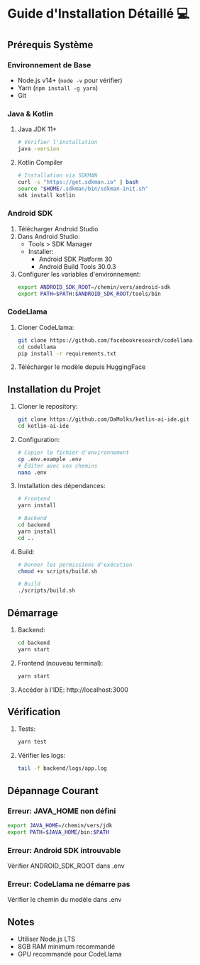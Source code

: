 # Guide d'Installation Détaillé 💻

## Prérequis Système

### Environnement de Base
- Node.js v14+ (`node -v` pour vérifier)
- Yarn (`npm install -g yarn`)
- Git

### Java & Kotlin
1. Java JDK 11+
   ```bash
   # Vérifier l'installation
   java -version
   ```

2. Kotlin Compiler
   ```bash
   # Installation via SDKMAN
   curl -s "https://get.sdkman.io" | bash
   source "$HOME/.sdkman/bin/sdkman-init.sh"
   sdk install kotlin
   ```

### Android SDK
1. Télécharger Android Studio
2. Dans Android Studio:
   - Tools > SDK Manager
   - Installer:
     - Android SDK Platform 30
     - Android Build Tools 30.0.3
3. Configurer les variables d'environnement:
   ```bash
   export ANDROID_SDK_ROOT=/chemin/vers/android-sdk
   export PATH=$PATH:$ANDROID_SDK_ROOT/tools/bin
   ```

### CodeLlama
1. Cloner CodeLlama:
   ```bash
   git clone https://github.com/facebookresearch/codellama
   cd codellama
   pip install -r requirements.txt
   ```
2. Télécharger le modèle depuis HuggingFace

## Installation du Projet

1. Cloner le repository:
   ```bash
   git clone https://github.com/DaMolks/kotlin-ai-ide.git
   cd kotlin-ai-ide
   ```

2. Configuration:
   ```bash
   # Copier le fichier d'environnement
   cp .env.example .env
   # Éditer avec vos chemins
   nano .env
   ```

3. Installation des dépendances:
   ```bash
   # Frontend
   yarn install

   # Backend
   cd backend
   yarn install
   cd ..
   ```

4. Build:
   ```bash
   # Donner les permissions d'exécution
   chmod +x scripts/build.sh
   
   # Build
   ./scripts/build.sh
   ```

## Démarrage

1. Backend:
   ```bash
   cd backend
   yarn start
   ```

2. Frontend (nouveau terminal):
   ```bash
   yarn start
   ```

3. Accéder à l'IDE: http://localhost:3000

## Vérification

1. Tests:
   ```bash
   yarn test
   ```

2. Vérifier les logs:
   ```bash
   tail -f backend/logs/app.log
   ```

## Dépannage Courant

### Erreur: JAVA_HOME non défini
```bash
export JAVA_HOME=/chemin/vers/jdk
export PATH=$JAVA_HOME/bin:$PATH
```

### Erreur: Android SDK introuvable
Vérifier ANDROID_SDK_ROOT dans .env

### Erreur: CodeLlama ne démarre pas
Vérifier le chemin du modèle dans .env

## Notes
- Utiliser Node.js LTS
- 8GB RAM minimum recommandé
- GPU recommandé pour CodeLlama